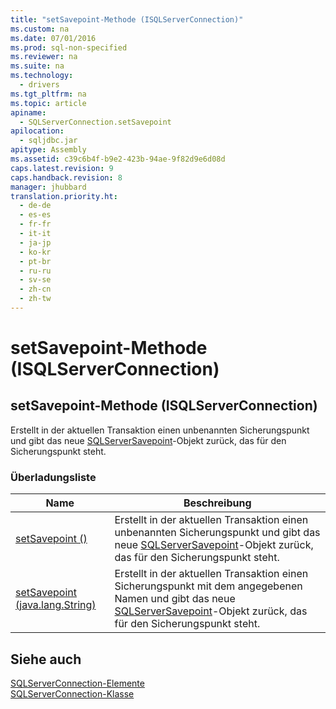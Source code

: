 ```yaml
---
title: "setSavepoint-Methode (ISQLServerConnection)"
ms.custom: na
ms.date: 07/01/2016
ms.prod: sql-non-specified
ms.reviewer: na
ms.suite: na
ms.technology: 
  - drivers
ms.tgt_pltfrm: na
ms.topic: article
apiname: 
  - SQLServerConnection.setSavepoint
apilocation: 
  - sqljdbc.jar
apitype: Assembly
ms.assetid: c39c6b4f-b9e2-423b-94ae-9f82d9e6d08d
caps.latest.revision: 9
caps.handback.revision: 8
manager: jhubbard
translation.priority.ht: 
  - de-de
  - es-es
  - fr-fr
  - it-it
  - ja-jp
  - ko-kr
  - pt-br
  - ru-ru
  - sv-se
  - zh-cn
  - zh-tw
---
```

# setSavepoint-Methode (ISQLServerConnection)
    
## setSavepoint\-Methode \(ISQLServerConnection\)  
 Erstellt in der aktuellen Transaktion einen unbenannten Sicherungspunkt und gibt das neue [SQLServerSavepoint](../content/SQLServerSavepoint-Class.md)\-Objekt zurück, das für den Sicherungspunkt steht.  
  
### Überladungsliste  
  
|Name|Beschreibung|  
|----------|------------------|  
|[setSavepoint \(\)](../content/setSavepoint-Method---.md)|Erstellt in der aktuellen Transaktion einen unbenannten Sicherungspunkt und gibt das neue [SQLServerSavepoint](../content/SQLServerSavepoint-Class.md)\-Objekt zurück, das für den Sicherungspunkt steht.|  
|[setSavepoint \(java.lang.String\)](../content/setSavepoint-Method--java.lang.String-.md)|Erstellt in der aktuellen Transaktion einen Sicherungspunkt mit dem angegebenen Namen und gibt das neue [SQLServerSavepoint](../content/SQLServerSavepoint-Class.md)\-Objekt zurück, das für den Sicherungspunkt steht.|  
  
## Siehe auch  
 [SQLServerConnection-Elemente](../content/SQLServerConnection-Members.md)   
 [SQLServerConnection-Klasse](../content/SQLServerConnection-Class.md)  
  
  